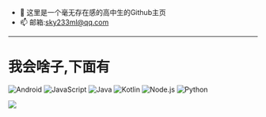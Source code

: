 - 👋 这里是一个毫无存在感的高中生的Github主页
- 📫 邮箱:sky233ml@qq.com

---

# 我会啥子,下面有
![Android](https://img.shields.io/badge/-Android-3ddc84?style=flat-square&logo=android&logoColor=fff)
![JavaScript](https://img.shields.io/badge/-JavaScript-f7df1e?style=flat-square&logo=JavaScript&labelColor=f7df1e&logoColor=000)
![Java](https://img.shields.io/badge/-Java-f80000?style=flat-square&logo=oracle&logoColor=fff)
![Kotlin](https://img.shields.io/badge/-Kotlin-7f52ff?style=flat-square&logo=kotlin&logoColor=fff)
![Node.js](https://img.shields.io/badge/-Node.js-339933?style=flat-square&logo=Node.js&logoColor=fff)
![Python](https://img.shields.io/badge/-Python-3776ab?style=flat-square&logo=python&logoColor=fff)


  <a href="https://github.com/sky130">
     <img align="center" src="https://github-readme-stats.vercel.app/api?username=sky130&show_icons=true&include_all_commits=true" />
  </a>



